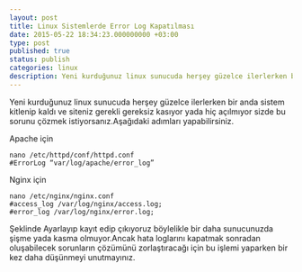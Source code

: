 ```yaml
---
layout: post
title: Linux Sistemlerde Error Log Kapatılması
date: 2015-05-22 18:34:23.000000000 +03:00
type: post
published: true
status: publish
categories: linux
description: Yeni kurduğunuz linux sunucuda herşey güzelce ilerlerken bir anda sistem kitlenip kaldı ve siteniz gerekli gereksiz kasıyor yada hiç açılmıyor
---
```


Yeni kurduğunuz linux sunucuda herşey güzelce ilerlerken bir anda sistem kitlenip kaldı ve siteniz gerekli gereksiz kasıyor yada hiç açılmıyor sizde bu sorunu çözmek istiyorsanız.Aşağıdaki adımları yapabilirsiniz.

Apache için

    nano /etc/httpd/conf/httpd.conf
    #ErrorLog “var/log/apache/error_log”

Nginx için

    nano /etc/nginx/nginx.conf
    #access_log /var/log/nginx/access.log;
    #error_log /var/log/nginx/error.log;

Şeklinde Ayarlayıp kayıt edip çıkıyoruz böylelikle bir daha sunucunuzda şişme yada kasma olmuyor.Ancak hata loglarını kapatmak sonradan oluşabilecek sorunların çözümünü zorlaştıracağı için bu işlemi yaparken bir kez daha düşünmeyi unutmayınız.
